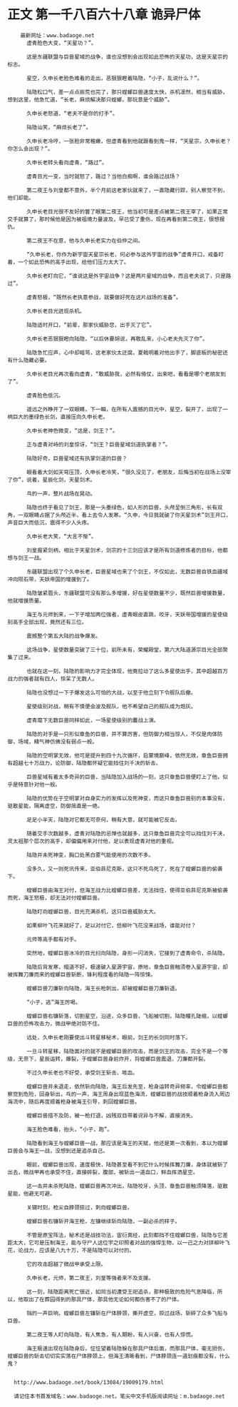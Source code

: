 # 正文 第一千八百六十八章 诡异尸体
        最新网址：www.badaoge.net
          虚青脸色大变，“天星功？”。
      
          这是东疆联盟与巨兽星域的战争，谁也没想到会出现如此恐怖的天星功，这是天星宗的标志。
      
          星空，久申长老脸色难看的走出，恶狠狠瞪着陆隐，“小子，乱说什么？”。
      
          陆隐松口气，差一点点辰荒也完了，那只螳螂巨兽速度太快，杀机凛然，相当有威胁，想到这里，他急忙道，“长老，麻烦解决那只螳螂，那玩意是个威胁”。
      
          久申长老怒道，“老夫不是你的打手”。
      
          陆隐讪笑，“麻烦长老了”。
      
          久申长老冷哼，一张脸非常稚嫩，但虚青看到他就跟看到鬼一样，“天星宗，久申长老？你怎么会出现？”。
      
          久申长老转头看向虚青，“路过”。
      
          虚青目光一变，当时就怒了，路过？当他白痴啊，谁会路过战场？
      
          第二夜王与刘皇都不意外，半个月前这老家伙就来了，一直隐藏行踪，别人察觉不到，他们却能。
      
          久申长老目光很不友好的瞥了眼第二夜王，他当初可是差点被第二夜王宰了，如果正常交手就算了，那时候他是因为被祖境力量波及，早已受了重伤，现在再看到第二夜王，很想报仇。
      
          第二夜王不在意，他与久申长老实力在伯仲之间。
      
          “久申长老，你作为新宇宙天星宗长老，何必参与这外宇宙的战争”虚青开口，戒备盯着，一个如此恐怖的高手出现，给他们压力太大了。
      
          久申长老盯向它，“谁说这是外宇宙战争？这是两片星域的战争，而且老夫说了，只是路过”。
      
          虚青怒极，“既然长老执意参战，就要做好死在这片战场的准备”。
      
          久申长老目光迸现杀机。
      
          陆隐适时开口，“前辈，那家伙威胁您，出手灭了它”。
      
          久申长老恶狠狠瞪向陆隐，“以后休要胡说，再敢乱来，小心老夫先灭了你”。
      
          陆隐急忙应声，心中却暗骂，这老家伙太迂腐，夏戟明着对他出手了，脚底板的秘密还有什么隐藏必要。
      
          久申长老目光再次看向虚青，“敢威胁我，必然有倚仗，出来吧，看看是哪个老朋友到了”。
      
          虚青脸色低沉。
      
          遥远之外睁开了一双眼睛，下一瞬，在所有人震撼的目光中，星空，裂开了，出现了一柄巨大的墨绿色长剑，直接压向久申长老。
      
          久申长老神色微变，“这是，剑王？”。
      
          正与虚青对峙的刘皇惊讶，“剑王？巨兽星域剑道执掌者？”。
      
          陆隐好奇，巨兽星域还有执掌剑道的巨兽？
      
          眼看着大剑如天穹压顶，久申长老冷笑，“很久没见了，老朋友，后悔当初在战场上没宰了你”，说着，星辰化剑，天星剑术。
      
          乓的一声，整片战场在晃动。
      
          陆隐也终于看见了剑王，那是一头墨绿色，如人形的巨兽，头颅呈倒三角形，长有双角，一双眼睛占据了头颅近半，看上去令人发寒。“久申，今日我就破了你天星剑术”剑王开口，声音巨大而低沉，震得不少人头疼。
      
          久申长老大笑，“大言不惭”。
      
          刘皇握紧剑柄，相比于天星剑术，剑宗的十三剑应该才是所有剑道修炼者的目标，他都想与剑王一战。
      
          东疆联盟出现了个久申长老，巨兽星域也来了个剑王，不仅如此，无数巨兽自铁血疆域冲向陨石带，天妖帝国的增援到了。
      
          陆隐皱紧眉头，东疆联盟可没有那么多增援，好在星使数量不少，既然巨兽增援数量，他就增援质量。
      
          海王与元师到来，一下子增加两位强者，虚青眼皮直跳，咬牙，天妖帝国增援的星使级别高手全部出现，竟然还有三位。
      
          震撼整个第五大陆的战争爆发。
      
          这场战争，星使数量突破了三十位，前所未有，荣耀殿堂，第六大陆道源宗目光全部聚集了过来。
      
          也就在这一刻，陆隐的影响力才完全体现，他竟拉动了这么多星使出手，其中超越百万战力的强者就有四人，惊呆了无数人。
      
          陆隐也没想过一下子爆发这么可怕的大战，以至于他立刻下令舰队后撤。
      
          星使级别对战，稍有不慎便会波及舰队，他不希望自己的舰队成为炮灰。
      
          虚青麾下无数巨兽同样如此，一场星使级别的鏖战上演。
      
          陆隐的对手是一只形似章鱼的巨兽，并不算厉害，但防御力相当惊人，不仅是肉体防御，场域，精气神仿佛没有弱点一般。
      
          陆隐的空明掌无效，他可是提升到四十九次循环，启蒙境巅峰，依然无效，章鱼巨兽拥有超越七十万战力，论防御，陆隐都怀疑它能挡住刘千决的斩击。
      
          巨兽星域有着太多奇异的巨兽，当陆隐加入战场的一刻，这只章鱼巨兽便盯上了他，似乎是特意针对他一般。
      
          陆隐的优势在于空明掌对自身实力的发挥以及死神变，而这只章鱼巨兽别的本事没有，驱散星能，隔离虚空，防御简直是一绝。
      
          足足小半天，陆隐对它都无可奈何，稍有大意，就可能被它反击。
      
          随着交手次数越多，虚青对陆隐的忌惮也就越多，这只章鱼巨兽完全可以挡住刘千决，灵太祖那个层次的高手，却偏偏用来对付他，足以表现虚青对他的重视。
      
          陆隐并未死神变，胸口处黑白雾气能使用的次数不多。
      
          没多久，又一则死讯传来，亚伯菲尼克斯，这只不死鸟死了，死在了螳螂巨兽的偷袭下。
      
          螳螂巨兽由海王对付，但海王战力比螳螂巨兽差，无法挡住，使得亚伯菲尼克斯被偷袭而死，海王怒极，却无法对付螳螂巨兽。
      
          陆隐盯向螳螂巨兽，目光充满杀机，这只巨兽威胁太大。
      
          如果柳叶飞花来就好了，足以对付它，但柳叶飞花没来战场，谁能对付？
      
          元师等高手都有对手。
      
          突然地，螳螂巨兽冰冷的目光扫向陆隐，身形一闪消失，它接到了虚青命令，杀陆隐。
      
          陆隐后背发寒，暗道不好，极速破入星源宇宙，原地，章鱼巨兽触须卷入星源宇宙，却被挥舞刀廉而来的螳螂巨兽斩断，锋利程度看的陆隐一阵惊悚。
      
          螳螂巨兽刀廉斩向陆隐，海王长枪刺出，却被螳螂巨兽刀廉斩退。
      
          “小子，逃”海王厉喝。
      
          螳螂巨兽右镰斩落，切割星空，沿途，众多巨兽，飞船被切割，陆隐瞳孔陡缩，以螳螂巨兽的恐怖攻击力，微战甲绝对防不住。
      
          远处，久申长老刚要使出斗转星移秘术，眼前，剑王的长剑同时落下。
      
          一旦斗转星移，陆隐面对的就不是螳螂巨兽的攻击，而是剑王的攻击，完全不是一个等级，无奈下，星辰运转，爆裂，于螳螂巨兽身前炸开，将螳螂巨兽震退，刀廉都开裂。
      
          不过久申长老也不好受，承受剑王斩击，咳血。
      
          螳螂巨兽并未退走，依然斩向陆隐，海王后发先至，枪身运转奇异频率，令螳螂巨兽都察觉到危险，回身斩出，乓的一声，海王周身出现蓝色海流，螳螂巨兽的战技顺着枪身流入周边海流中，随后再度顺着枪身被海王引导，刺回螳螂巨兽。
      
          螳螂巨兽措不及防，被一枪打退，凶残双目带着诧异与不解，直接消失。
      
          海王脸色难看，抬头，“小子，跑”。
      
          陆隐看到海王与螳螂巨兽一战，那应该是海王的天赋，他还是第一次看到，本以为螳螂巨兽会与海王一战，没想到还是追杀自己。
      
          眼前，螳螂巨兽出现，速度极快，陆隐甚至看不到它什么时候挥舞刀廉，身体就被斩了出去，微战甲再也承受不住，直接碎裂，腹部，被斩出一道血口，鲜血挥洒星空。
      
          这一击并未杀死陆隐，螳螂巨兽再次冲出，陆隐咬牙，头顶，章鱼巨兽触须降落，驱散星能，他避无可避。
      
          关键时刻，枪尖自脖颈掠过，刺向螳螂巨兽。
      
          螳螂巨兽右镰斩开海王枪，左镰继续斩向陆隐，一副必杀的样子。
      
          不管是原宝阵法，秘术还是战技功法，宙衍真经，此刻都挡不住螳螂巨兽，陆隐与它差距太大，它可是压制海王，能与守尸人这位宇之印照者对战的强悍生物，以一己之力对拼柳叶飞花，论战力，应该是八九十万，不是陆隐可以对付的。
      
          它的攻击超越了微战甲承受上限。
      
          久申长老，元师，第二夜王，刘皇等强者来不及支援。
      
          这一刻，陆隐距离死亡很近，如同当初遭受王祀追杀，那种极致的危险气息降临，所以，他取出了在葬园得到的那具尸体，那具他无论如何都伤害不了的尸体。
      
          铛的一声巨响，螳螂巨兽左镰斩在尸体脖颈，撕开虚空，掠过战场，斩碎了众多飞船与巨兽。
      
          第二夜王等人盯向陆隐，有人焦急，有人期盼，有人兴奋，也有人惊慌。
      
          海王极速出现在陆隐身后，怔怔望着陆隐躲在那具尸体后面，而那具尸体，毫无损伤，螳螂巨兽的斩击切切实实落在尸体脖颈上，但海王清晰看到，尸体脖颈连一道划痕都没有，什么鬼？
      
      
      http://www.badaoge.net/book/13084/19009179.html
      
      请记住本书首发域名：www.badaoge.net。笔尖中文手机版阅读网址：m.badaoge.net